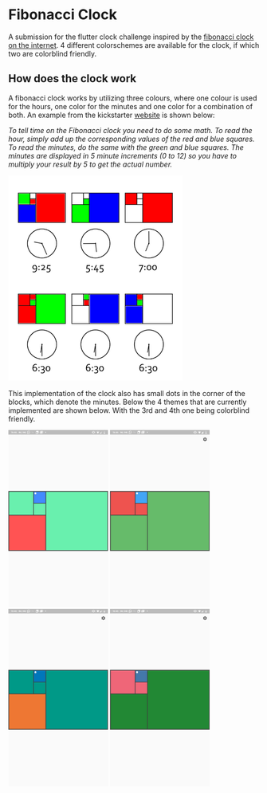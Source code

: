 # Fibonacci Clock
A submission for the flutter clock challenge inspired by the [fibonacci clock on the internet](https://www.kickstarter.com/projects/basbrun/fibonacci-clock-an-open-source-clock-for-nerds-wit).
4 different colorschemes are available for the clock, if which two are colorblind friendly.

## How does the clock work
A fibonacci clock works by utilizing three colours, where one colour is used for the hours, one color for the minutes and one color for a combination of both. An example from the kickstarter [website](https://www.kickstarter.com/projects/basbrun/fibonacci-clock-an-open-source-clock-for-nerds-wit) is shown below: 

_To tell time on the Fibonacci clock you need to do some math. To read the hour, simply add up the corresponding values of the red and blue squares. To read the minutes, do the same with the green and blue squares. The minutes are displayed in 5 minute increments (0 to 12) so you have to multiply your result by 5 to get the actual number._

<img src='clock_explained.png' width='350'>

This implementation of the clock also has small dots in the corner of the blocks, which denote the minutes.
Below the 4 themes that are currently implemented are shown below. With the 3rd and 4th one being colorblind friendly.
<p float="left">
  <img src="T1.jpeg" width="200" />
  <img src="T2.jpeg" width="200" /> 
  <img src="T3.jpeg" width="200" />
  <img src="T4.jpeg" width="200" />
</p>
